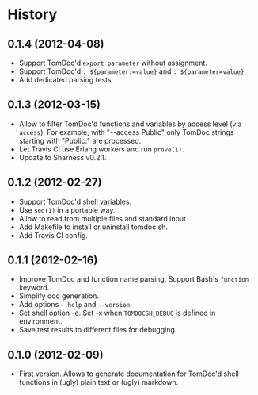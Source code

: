 History
=======

0.1.4 (2012-04-08)
------------------

* Support TomDoc'd `export parameter` without assignment.
* Support TomDoc'd `: ${parameter:=value}` and `: ${parameter=value}`.
* Add dedicated parsing tests.

0.1.3 (2012-03-15)
------------------

* Allow to filter TomDoc'd functions and variables by access level (via
  `--access`). For example, with "--access Public" only TomDoc strings starting
  with "Public:" are processed.
* Let Travis CI use Erlang workers and run `prove(1)`.
* Update to Sharness v0.2.1.

0.1.2 (2012-02-27)
------------------

* Support TomDoc'd shell variables.
* Use `sed(1)` in a portable way.
* Allow to read from multiple files and standard input.
* Add Makefile to install or uninstall tomdoc.sh.
* Add Travis CI config.

0.1.1 (2012-02-16)
------------------

* Improve TomDoc and function name parsing. Support Bash's `function` keyword.
* Simplify doc generation.
* Add options `--help` and `--version`.
* Set shell option -e. Set -x when `TOMDOCSH_DEBUG` is defined in environment.
* Save test results to different files for debugging.

0.1.0 (2012-02-09)
------------------

* First version. Allows to generate documentation for TomDoc'd shell functions
  in (ugly) plain text or (ugly) markdown.
